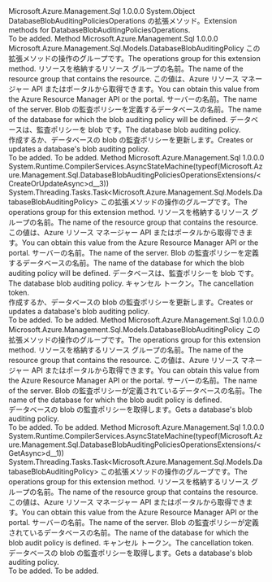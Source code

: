 <Type Name="DatabaseBlobAuditingPoliciesOperationsExtensions" FullName="Microsoft.Azure.Management.Sql.DatabaseBlobAuditingPoliciesOperationsExtensions">
  <TypeSignature Language="C#" Value="public static class DatabaseBlobAuditingPoliciesOperationsExtensions" />
  <TypeSignature Language="ILAsm" Value=".class public auto ansi abstract sealed beforefieldinit DatabaseBlobAuditingPoliciesOperationsExtensions extends System.Object" />
  <TypeSignature Language="DocId" Value="T:Microsoft.Azure.Management.Sql.DatabaseBlobAuditingPoliciesOperationsExtensions" />
  <TypeSignature Language="VB.NET" Value="Public Module DatabaseBlobAuditingPoliciesOperationsExtensions" />
  <TypeSignature Language="F#" Value="type DatabaseBlobAuditingPoliciesOperationsExtensions = class" />
  <AssemblyInfo>
    <AssemblyName>Microsoft.Azure.Management.Sql</AssemblyName>
    <AssemblyVersion>1.0.0.0</AssemblyVersion>
  </AssemblyInfo>
  <Base>
    <BaseTypeName>System.Object</BaseTypeName>
  </Base>
  <Interfaces />
  <Docs>
    <summary>
            <span data-ttu-id="765e0-101">DatabaseBlobAuditingPoliciesOperations の拡張メソッド。</span><span class="sxs-lookup"><span data-stu-id="765e0-101">Extension methods for DatabaseBlobAuditingPoliciesOperations.</span></span>
            </summary>
    <remarks>To be added.</remarks>
  </Docs>
  <Members>
    <Member MemberName="CreateOrUpdate">
      <MemberSignature Language="C#" Value="public static Microsoft.Azure.Management.Sql.Models.DatabaseBlobAuditingPolicy CreateOrUpdate (this Microsoft.Azure.Management.Sql.IDatabaseBlobAuditingPoliciesOperations operations, string resourceGroupName, string serverName, string databaseName, Microsoft.Azure.Management.Sql.Models.DatabaseBlobAuditingPolicy parameters);" />
      <MemberSignature Language="ILAsm" Value=".method public static hidebysig class Microsoft.Azure.Management.Sql.Models.DatabaseBlobAuditingPolicy CreateOrUpdate(class Microsoft.Azure.Management.Sql.IDatabaseBlobAuditingPoliciesOperations operations, string resourceGroupName, string serverName, string databaseName, class Microsoft.Azure.Management.Sql.Models.DatabaseBlobAuditingPolicy parameters) cil managed" />
      <MemberSignature Language="DocId" Value="M:Microsoft.Azure.Management.Sql.DatabaseBlobAuditingPoliciesOperationsExtensions.CreateOrUpdate(Microsoft.Azure.Management.Sql.IDatabaseBlobAuditingPoliciesOperations,System.String,System.String,System.String,Microsoft.Azure.Management.Sql.Models.DatabaseBlobAuditingPolicy)" />
      <MemberSignature Language="VB.NET" Value="&lt;Extension()&gt;&#xA;Public Function CreateOrUpdate (operations As IDatabaseBlobAuditingPoliciesOperations, resourceGroupName As String, serverName As String, databaseName As String, parameters As DatabaseBlobAuditingPolicy) As DatabaseBlobAuditingPolicy" />
      <MemberSignature Language="F#" Value="static member CreateOrUpdate : Microsoft.Azure.Management.Sql.IDatabaseBlobAuditingPoliciesOperations * string * string * string * Microsoft.Azure.Management.Sql.Models.DatabaseBlobAuditingPolicy -&gt; Microsoft.Azure.Management.Sql.Models.DatabaseBlobAuditingPolicy" Usage="Microsoft.Azure.Management.Sql.DatabaseBlobAuditingPoliciesOperationsExtensions.CreateOrUpdate (operations, resourceGroupName, serverName, databaseName, parameters)" />
      <MemberType>Method</MemberType>
      <AssemblyInfo>
        <AssemblyName>Microsoft.Azure.Management.Sql</AssemblyName>
        <AssemblyVersion>1.0.0.0</AssemblyVersion>
      </AssemblyInfo>
      <ReturnValue>
        <ReturnType>Microsoft.Azure.Management.Sql.Models.DatabaseBlobAuditingPolicy</ReturnType>
      </ReturnValue>
      <Parameters>
        <Parameter Name="operations" Type="Microsoft.Azure.Management.Sql.IDatabaseBlobAuditingPoliciesOperations" RefType="this" />
        <Parameter Name="resourceGroupName" Type="System.String" />
        <Parameter Name="serverName" Type="System.String" />
        <Parameter Name="databaseName" Type="System.String" />
        <Parameter Name="parameters" Type="Microsoft.Azure.Management.Sql.Models.DatabaseBlobAuditingPolicy" />
      </Parameters>
      <Docs>
        <param name="operations">
            <span data-ttu-id="765e0-102">この拡張メソッドの操作のグループです。</span><span class="sxs-lookup"><span data-stu-id="765e0-102">The operations group for this extension method.</span></span>
            </param>
        <param name="resourceGroupName">
            <span data-ttu-id="765e0-103">リソースを格納するリソース グループの名前。</span><span class="sxs-lookup"><span data-stu-id="765e0-103">The name of the resource group that contains the resource.</span></span> <span data-ttu-id="765e0-104">この値は、Azure リソース マネージャー API またはポータルから取得できます。</span><span class="sxs-lookup"><span data-stu-id="765e0-104">You can obtain this value from the Azure Resource Manager API or the portal.</span></span>
            </param>
        <param name="serverName">
            <span data-ttu-id="765e0-105">サーバーの名前。</span><span class="sxs-lookup"><span data-stu-id="765e0-105">The name of the server.</span></span>
            </param>
        <param name="databaseName">
            <span data-ttu-id="765e0-106">Blob の監査ポリシーを定義するデータベースの名前。</span><span class="sxs-lookup"><span data-stu-id="765e0-106">The name of the database for which the blob auditing policy will be defined.</span></span>
            </param>
        <param name="parameters">
            <span data-ttu-id="765e0-107">データベースは、監査ポリシーを blob です。</span><span class="sxs-lookup"><span data-stu-id="765e0-107">The database blob auditing policy.</span></span>
            </param>
        <summary>
            <span data-ttu-id="765e0-108">作成するか、データベースの blob の監査ポリシーを更新します。</span><span class="sxs-lookup"><span data-stu-id="765e0-108">Creates or updates a database's blob auditing policy.</span></span>
            </summary>
        <returns>To be added.</returns>
        <remarks>To be added.</remarks>
      </Docs>
    </Member>
    <Member MemberName="CreateOrUpdateAsync">
      <MemberSignature Language="C#" Value="public static System.Threading.Tasks.Task&lt;Microsoft.Azure.Management.Sql.Models.DatabaseBlobAuditingPolicy&gt; CreateOrUpdateAsync (this Microsoft.Azure.Management.Sql.IDatabaseBlobAuditingPoliciesOperations operations, string resourceGroupName, string serverName, string databaseName, Microsoft.Azure.Management.Sql.Models.DatabaseBlobAuditingPolicy parameters, System.Threading.CancellationToken cancellationToken = null);" />
      <MemberSignature Language="ILAsm" Value=".method public static hidebysig class System.Threading.Tasks.Task`1&lt;class Microsoft.Azure.Management.Sql.Models.DatabaseBlobAuditingPolicy&gt; CreateOrUpdateAsync(class Microsoft.Azure.Management.Sql.IDatabaseBlobAuditingPoliciesOperations operations, string resourceGroupName, string serverName, string databaseName, class Microsoft.Azure.Management.Sql.Models.DatabaseBlobAuditingPolicy parameters, valuetype System.Threading.CancellationToken cancellationToken) cil managed" />
      <MemberSignature Language="DocId" Value="M:Microsoft.Azure.Management.Sql.DatabaseBlobAuditingPoliciesOperationsExtensions.CreateOrUpdateAsync(Microsoft.Azure.Management.Sql.IDatabaseBlobAuditingPoliciesOperations,System.String,System.String,System.String,Microsoft.Azure.Management.Sql.Models.DatabaseBlobAuditingPolicy,System.Threading.CancellationToken)" />
      <MemberSignature Language="F#" Value="static member CreateOrUpdateAsync : Microsoft.Azure.Management.Sql.IDatabaseBlobAuditingPoliciesOperations * string * string * string * Microsoft.Azure.Management.Sql.Models.DatabaseBlobAuditingPolicy * System.Threading.CancellationToken -&gt; System.Threading.Tasks.Task&lt;Microsoft.Azure.Management.Sql.Models.DatabaseBlobAuditingPolicy&gt;" Usage="Microsoft.Azure.Management.Sql.DatabaseBlobAuditingPoliciesOperationsExtensions.CreateOrUpdateAsync (operations, resourceGroupName, serverName, databaseName, parameters, cancellationToken)" />
      <MemberType>Method</MemberType>
      <AssemblyInfo>
        <AssemblyName>Microsoft.Azure.Management.Sql</AssemblyName>
        <AssemblyVersion>1.0.0.0</AssemblyVersion>
      </AssemblyInfo>
      <Attributes>
        <Attribute>
          <AttributeName>System.Runtime.CompilerServices.AsyncStateMachine(typeof(Microsoft.Azure.Management.Sql.DatabaseBlobAuditingPoliciesOperationsExtensions/&lt;CreateOrUpdateAsync&gt;d__3))</AttributeName>
        </Attribute>
      </Attributes>
      <ReturnValue>
        <ReturnType>System.Threading.Tasks.Task&lt;Microsoft.Azure.Management.Sql.Models.DatabaseBlobAuditingPolicy&gt;</ReturnType>
      </ReturnValue>
      <Parameters>
        <Parameter Name="operations" Type="Microsoft.Azure.Management.Sql.IDatabaseBlobAuditingPoliciesOperations" RefType="this" />
        <Parameter Name="resourceGroupName" Type="System.String" />
        <Parameter Name="serverName" Type="System.String" />
        <Parameter Name="databaseName" Type="System.String" />
        <Parameter Name="parameters" Type="Microsoft.Azure.Management.Sql.Models.DatabaseBlobAuditingPolicy" />
        <Parameter Name="cancellationToken" Type="System.Threading.CancellationToken" />
      </Parameters>
      <Docs>
        <param name="operations">
            <span data-ttu-id="765e0-109">この拡張メソッドの操作のグループです。</span><span class="sxs-lookup"><span data-stu-id="765e0-109">The operations group for this extension method.</span></span>
            </param>
        <param name="resourceGroupName">
            <span data-ttu-id="765e0-110">リソースを格納するリソース グループの名前。</span><span class="sxs-lookup"><span data-stu-id="765e0-110">The name of the resource group that contains the resource.</span></span> <span data-ttu-id="765e0-111">この値は、Azure リソース マネージャー API またはポータルから取得できます。</span><span class="sxs-lookup"><span data-stu-id="765e0-111">You can obtain this value from the Azure Resource Manager API or the portal.</span></span>
            </param>
        <param name="serverName">
            <span data-ttu-id="765e0-112">サーバーの名前。</span><span class="sxs-lookup"><span data-stu-id="765e0-112">The name of the server.</span></span>
            </param>
        <param name="databaseName">
            <span data-ttu-id="765e0-113">Blob の監査ポリシーを定義するデータベースの名前。</span><span class="sxs-lookup"><span data-stu-id="765e0-113">The name of the database for which the blob auditing policy will be defined.</span></span>
            </param>
        <param name="parameters">
            <span data-ttu-id="765e0-114">データベースは、監査ポリシーを blob です。</span><span class="sxs-lookup"><span data-stu-id="765e0-114">The database blob auditing policy.</span></span>
            </param>
        <param name="cancellationToken">
            <span data-ttu-id="765e0-115">キャンセル トークン。</span><span class="sxs-lookup"><span data-stu-id="765e0-115">The cancellation token.</span></span>
            </param>
        <summary>
            <span data-ttu-id="765e0-116">作成するか、データベースの blob の監査ポリシーを更新します。</span><span class="sxs-lookup"><span data-stu-id="765e0-116">Creates or updates a database's blob auditing policy.</span></span>
            </summary>
        <returns>To be added.</returns>
        <remarks>To be added.</remarks>
      </Docs>
    </Member>
    <Member MemberName="Get">
      <MemberSignature Language="C#" Value="public static Microsoft.Azure.Management.Sql.Models.DatabaseBlobAuditingPolicy Get (this Microsoft.Azure.Management.Sql.IDatabaseBlobAuditingPoliciesOperations operations, string resourceGroupName, string serverName, string databaseName);" />
      <MemberSignature Language="ILAsm" Value=".method public static hidebysig class Microsoft.Azure.Management.Sql.Models.DatabaseBlobAuditingPolicy Get(class Microsoft.Azure.Management.Sql.IDatabaseBlobAuditingPoliciesOperations operations, string resourceGroupName, string serverName, string databaseName) cil managed" />
      <MemberSignature Language="DocId" Value="M:Microsoft.Azure.Management.Sql.DatabaseBlobAuditingPoliciesOperationsExtensions.Get(Microsoft.Azure.Management.Sql.IDatabaseBlobAuditingPoliciesOperations,System.String,System.String,System.String)" />
      <MemberSignature Language="VB.NET" Value="&lt;Extension()&gt;&#xA;Public Function Get (operations As IDatabaseBlobAuditingPoliciesOperations, resourceGroupName As String, serverName As String, databaseName As String) As DatabaseBlobAuditingPolicy" />
      <MemberSignature Language="F#" Value="static member Get : Microsoft.Azure.Management.Sql.IDatabaseBlobAuditingPoliciesOperations * string * string * string -&gt; Microsoft.Azure.Management.Sql.Models.DatabaseBlobAuditingPolicy" Usage="Microsoft.Azure.Management.Sql.DatabaseBlobAuditingPoliciesOperationsExtensions.Get (operations, resourceGroupName, serverName, databaseName)" />
      <MemberType>Method</MemberType>
      <AssemblyInfo>
        <AssemblyName>Microsoft.Azure.Management.Sql</AssemblyName>
        <AssemblyVersion>1.0.0.0</AssemblyVersion>
      </AssemblyInfo>
      <ReturnValue>
        <ReturnType>Microsoft.Azure.Management.Sql.Models.DatabaseBlobAuditingPolicy</ReturnType>
      </ReturnValue>
      <Parameters>
        <Parameter Name="operations" Type="Microsoft.Azure.Management.Sql.IDatabaseBlobAuditingPoliciesOperations" RefType="this" />
        <Parameter Name="resourceGroupName" Type="System.String" />
        <Parameter Name="serverName" Type="System.String" />
        <Parameter Name="databaseName" Type="System.String" />
      </Parameters>
      <Docs>
        <param name="operations">
            <span data-ttu-id="765e0-117">この拡張メソッドの操作のグループです。</span><span class="sxs-lookup"><span data-stu-id="765e0-117">The operations group for this extension method.</span></span>
            </param>
        <param name="resourceGroupName">
            <span data-ttu-id="765e0-118">リソースを格納するリソース グループの名前。</span><span class="sxs-lookup"><span data-stu-id="765e0-118">The name of the resource group that contains the resource.</span></span> <span data-ttu-id="765e0-119">この値は、Azure リソース マネージャー API またはポータルから取得できます。</span><span class="sxs-lookup"><span data-stu-id="765e0-119">You can obtain this value from the Azure Resource Manager API or the portal.</span></span>
            </param>
        <param name="serverName">
            <span data-ttu-id="765e0-120">サーバーの名前。</span><span class="sxs-lookup"><span data-stu-id="765e0-120">The name of the server.</span></span>
            </param>
        <param name="databaseName">
            <span data-ttu-id="765e0-121">Blob の監査ポリシーが定義されているデータベースの名前。</span><span class="sxs-lookup"><span data-stu-id="765e0-121">The name of the database for which the blob audit policy is defined.</span></span>
            </param>
        <summary>
            <span data-ttu-id="765e0-122">データベースの blob の監査ポリシーを取得します。</span><span class="sxs-lookup"><span data-stu-id="765e0-122">Gets a database's blob auditing policy.</span></span>
            </summary>
        <returns>To be added.</returns>
        <remarks>To be added.</remarks>
      </Docs>
    </Member>
    <Member MemberName="GetAsync">
      <MemberSignature Language="C#" Value="public static System.Threading.Tasks.Task&lt;Microsoft.Azure.Management.Sql.Models.DatabaseBlobAuditingPolicy&gt; GetAsync (this Microsoft.Azure.Management.Sql.IDatabaseBlobAuditingPoliciesOperations operations, string resourceGroupName, string serverName, string databaseName, System.Threading.CancellationToken cancellationToken = null);" />
      <MemberSignature Language="ILAsm" Value=".method public static hidebysig class System.Threading.Tasks.Task`1&lt;class Microsoft.Azure.Management.Sql.Models.DatabaseBlobAuditingPolicy&gt; GetAsync(class Microsoft.Azure.Management.Sql.IDatabaseBlobAuditingPoliciesOperations operations, string resourceGroupName, string serverName, string databaseName, valuetype System.Threading.CancellationToken cancellationToken) cil managed" />
      <MemberSignature Language="DocId" Value="M:Microsoft.Azure.Management.Sql.DatabaseBlobAuditingPoliciesOperationsExtensions.GetAsync(Microsoft.Azure.Management.Sql.IDatabaseBlobAuditingPoliciesOperations,System.String,System.String,System.String,System.Threading.CancellationToken)" />
      <MemberSignature Language="F#" Value="static member GetAsync : Microsoft.Azure.Management.Sql.IDatabaseBlobAuditingPoliciesOperations * string * string * string * System.Threading.CancellationToken -&gt; System.Threading.Tasks.Task&lt;Microsoft.Azure.Management.Sql.Models.DatabaseBlobAuditingPolicy&gt;" Usage="Microsoft.Azure.Management.Sql.DatabaseBlobAuditingPoliciesOperationsExtensions.GetAsync (operations, resourceGroupName, serverName, databaseName, cancellationToken)" />
      <MemberType>Method</MemberType>
      <AssemblyInfo>
        <AssemblyName>Microsoft.Azure.Management.Sql</AssemblyName>
        <AssemblyVersion>1.0.0.0</AssemblyVersion>
      </AssemblyInfo>
      <Attributes>
        <Attribute>
          <AttributeName>System.Runtime.CompilerServices.AsyncStateMachine(typeof(Microsoft.Azure.Management.Sql.DatabaseBlobAuditingPoliciesOperationsExtensions/&lt;GetAsync&gt;d__1))</AttributeName>
        </Attribute>
      </Attributes>
      <ReturnValue>
        <ReturnType>System.Threading.Tasks.Task&lt;Microsoft.Azure.Management.Sql.Models.DatabaseBlobAuditingPolicy&gt;</ReturnType>
      </ReturnValue>
      <Parameters>
        <Parameter Name="operations" Type="Microsoft.Azure.Management.Sql.IDatabaseBlobAuditingPoliciesOperations" RefType="this" />
        <Parameter Name="resourceGroupName" Type="System.String" />
        <Parameter Name="serverName" Type="System.String" />
        <Parameter Name="databaseName" Type="System.String" />
        <Parameter Name="cancellationToken" Type="System.Threading.CancellationToken" />
      </Parameters>
      <Docs>
        <param name="operations">
            <span data-ttu-id="765e0-123">この拡張メソッドの操作のグループです。</span><span class="sxs-lookup"><span data-stu-id="765e0-123">The operations group for this extension method.</span></span>
            </param>
        <param name="resourceGroupName">
            <span data-ttu-id="765e0-124">リソースを格納するリソース グループの名前。</span><span class="sxs-lookup"><span data-stu-id="765e0-124">The name of the resource group that contains the resource.</span></span> <span data-ttu-id="765e0-125">この値は、Azure リソース マネージャー API またはポータルから取得できます。</span><span class="sxs-lookup"><span data-stu-id="765e0-125">You can obtain this value from the Azure Resource Manager API or the portal.</span></span>
            </param>
        <param name="serverName">
            <span data-ttu-id="765e0-126">サーバーの名前。</span><span class="sxs-lookup"><span data-stu-id="765e0-126">The name of the server.</span></span>
            </param>
        <param name="databaseName">
            <span data-ttu-id="765e0-127">Blob の監査ポリシーが定義されているデータベースの名前。</span><span class="sxs-lookup"><span data-stu-id="765e0-127">The name of the database for which the blob audit policy is defined.</span></span>
            </param>
        <param name="cancellationToken">
            <span data-ttu-id="765e0-128">キャンセル トークン。</span><span class="sxs-lookup"><span data-stu-id="765e0-128">The cancellation token.</span></span>
            </param>
        <summary>
            <span data-ttu-id="765e0-129">データベースの blob の監査ポリシーを取得します。</span><span class="sxs-lookup"><span data-stu-id="765e0-129">Gets a database's blob auditing policy.</span></span>
            </summary>
        <returns>To be added.</returns>
        <remarks>To be added.</remarks>
      </Docs>
    </Member>
  </Members>
</Type>